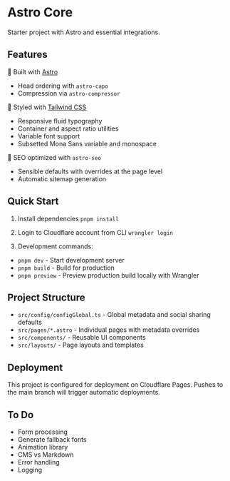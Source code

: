 # Astro Core

Starter project with Astro and essential integrations.

## Features

🚀 Built with [Astro](https://astro.build/)

- Head ordering with `astro-capo`
- Compression via `astro-compressor`

🎨 Styled with [Tailwind CSS](https://tailwindcss.com/)

- Responsive fluid typography
- Container and aspect ratio utilities
- Variable font support
- Subsetted Mona Sans variable and monospace

🎯 SEO optimized with `astro-seo`

- Sensible defaults with overrides at the page level
- Automatic sitemap generation

## Quick Start

1. Install dependencies `pnpm install`

1. Login to Cloudflare account from CLI `wrangler login`

1. Development commands:

- `pnpm dev` - Start development server
- `pnpm build` - Build for production
- `pnpm preview` - Preview production build locally with Wrangler

## Project Structure

- `src/config/configGlobal.ts` - Global metadata and social sharing defaults
- `src/pages/*.astro` - Individual pages with metadata overrides
- `src/components/` - Reusable UI components
- `src/layouts/` - Page layouts and templates

## Deployment

This project is configured for deployment on Cloudflare Pages. Pushes to the main branch will trigger automatic deployments.

## To Do

- Form processing
- Generate fallback fonts
- Animation library
- CMS vs Markdown
- Error handling
- Logging
